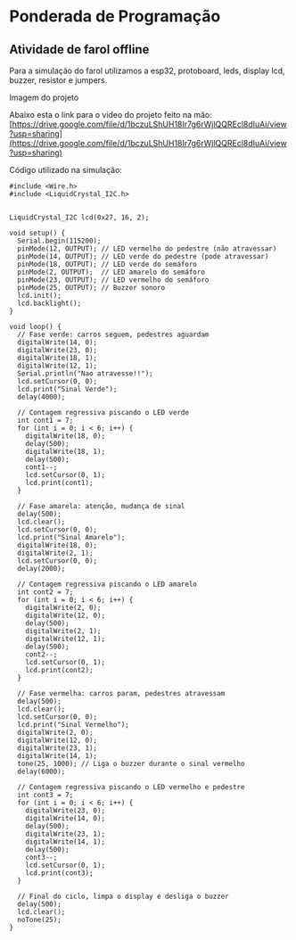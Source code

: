 # Ponderada de Programação

## Atividade de farol offline

Para a simulação do farol utilizamos a esp32, protoboard, leds, display lcd, buzzer, resistor e jumpers.

Imagem do projeto
![]()

Abaixo esta o link para o video do projeto feito na mão: [https://drive.google.com/file/d/1bczuLShUH18Ir7g6rWjlQQREcl8dIuAi/view?usp=sharing](https://drive.google.com/file/d/1bczuLShUH18Ir7g6rWjlQQREcl8dIuAi/view?usp=sharing)

Código utilizado na simulação:

```
#include <Wire.h>
#include <LiquidCrystal_I2C.h>


LiquidCrystal_I2C lcd(0x27, 16, 2);

void setup() {
  Serial.begin(115200);
  pinMode(12, OUTPUT); // LED vermelho do pedestre (não atravessar)
  pinMode(14, OUTPUT); // LED verde do pedestre (pode atravessar)
  pinMode(18, OUTPUT); // LED verde do semáforo
  pinMode(2, OUTPUT);  // LED amarelo do semáforo
  pinMode(23, OUTPUT); // LED vermelho do semáforo
  pinMode(25, OUTPUT); // Buzzer sonoro
  lcd.init();
  lcd.backlight();
}

void loop() {
  // Fase verde: carros seguem, pedestres aguardam
  digitalWrite(14, 0);
  digitalWrite(23, 0);
  digitalWrite(18, 1);
  digitalWrite(12, 1);
  Serial.println("Nao atravesse!!");
  lcd.setCursor(0, 0);
  lcd.print("Sinal Verde");
  delay(4000);

  // Contagem regressiva piscando o LED verde
  int cont1 = 7;
  for (int i = 0; i < 6; i++) {
    digitalWrite(18, 0);
    delay(500);
    digitalWrite(18, 1);
    delay(500);
    cont1--;
    lcd.setCursor(0, 1);
    lcd.print(cont1);
  }

  // Fase amarela: atenção, mudança de sinal
  delay(500);
  lcd.clear();
  lcd.setCursor(0, 0);
  lcd.print("Sinal Amarelo");
  digitalWrite(18, 0);
  digitalWrite(2, 1);
  lcd.setCursor(0, 0);
  delay(2000);

  // Contagem regressiva piscando o LED amarelo
  int cont2 = 7;
  for (int i = 0; i < 6; i++) {
    digitalWrite(2, 0);
    digitalWrite(12, 0);
    delay(500);
    digitalWrite(2, 1);
    digitalWrite(12, 1);
    delay(500);
    cont2--;
    lcd.setCursor(0, 1);
    lcd.print(cont2);
  }

  // Fase vermelha: carros param, pedestres atravessam
  delay(500);
  lcd.clear();
  lcd.setCursor(0, 0);
  lcd.print("Sinal Vermelho");
  digitalWrite(2, 0);
  digitalWrite(12, 0);
  digitalWrite(23, 1);
  digitalWrite(14, 1);
  tone(25, 1000); // Liga o buzzer durante o sinal vermelho
  delay(6000);

  // Contagem regressiva piscando o LED vermelho e pedestre
  int cont3 = 7;
  for (int i = 0; i < 6; i++) {
    digitalWrite(23, 0);
    digitalWrite(14, 0);
    delay(500);
    digitalWrite(23, 1);
    digitalWrite(14, 1);
    delay(500);
    cont3--;
    lcd.setCursor(0, 1);
    lcd.print(cont3);
  }

  // Final do ciclo, limpa o display e desliga o buzzer
  delay(500);
  lcd.clear();
  noTone(25);
}

```
